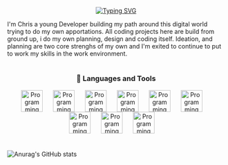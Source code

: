 <p align="center">
<a href="https://git.io/typing-svg"><img src="https://readme-typing-svg.demolab.com?font=Exo2&weight=600&size=25&duration=3000&pause=600&color=AABEF7&center=true&repeat=false&random=false&width=435&lines=Hi!+Welcome+To+Chris's++Profile!" alt="Typing SVG" /></a>
</p>

I'm Chris a young Developer building my path around this digital world trying to do my own apportations. All coding projects here are build from ground up, i do my own planning, design and coding itself. Ideation, and planning are two core strenghs of my own and I'm exited to continue to put to work my skills in the work environment.

#

<div align="center">
<h3>🧰 Languages and Tools</h3>
<img align="center" alt="Programming Language" width="50px" style="padding-right:20px;" src="https://cdn.jsdelivr.net/gh/devicons/devicon/icons/java/java-original.svg" />
<img align="center" alt="Programming Language" width="50px" style="padding-right:20px;" src="https://cdn.jsdelivr.net/gh/devicons/devicon/icons/javascript/javascript-plain.svg" />
<img align="center" alt="Programming Language" width="50px" style="padding-right:20px;" src="https://cdn.jsdelivr.net/gh/devicons/devicon/icons/figma/figma-original.svg" />
<img align="center" alt="Programming Language" width="50px" style="padding-right:20px;" src="https://cdn.jsdelivr.net/gh/devicons/devicon/icons/html5/html5-plain.svg" />
<img align="center" alt="Programming Language" width="50px" style="padding-right:20px;" src="https://cdn.jsdelivr.net/gh/devicons/devicon/icons/flutter/flutter-original.svg" />
<img align="center" alt="Programming Language" width="50px" style="padding-right:20px;" src="https://cdn.jsdelivr.net/gh/devicons/devicon/icons/kotlin/kotlin-original.svg" />
<img align="center" alt="Programming Language" width="50px" style="padding-right:20px;" src="https://cdn.jsdelivr.net/gh/devicons/devicon/icons/vscode/vscode-original.svg" />
<img align="center" alt="Programming Language" width="50px" style="padding-right:20px;" src="https://cdn.jsdelivr.net/gh/devicons/devicon/icons/androidstudio/androidstudio-original.svg" />
<img align="center" alt="Programming Language" width="50px" style="padding-right:20px;" src="https://cdn.jsdelivr.net/gh/devicons/devicon/icons/react/react-original.svg" />  
</div>

#

![Anurag's GitHub stats](https://github-readme-stats.vercel.app/api?username=CGAX-03&theme=transparent&show_icons=true)











